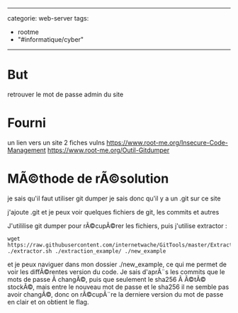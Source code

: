 <script src="../../../js/password-protect.js"></script>

---
categorie: web-server
tags:
  - rootme
  - "#informatique/cyber"
---
# But

retrouver le mot de passe admin du site
# Fourni

un lien vers un site
2 fiches vulns
https://www.root-me.org/Insecure-Code-Management
https://www.root-me.org/Outil-Gitdumper

# MÃ©thode de rÃ©solution


je sais qu'il faut utiliser git dumper
je sais donc qu'il y a un .git sur ce site

j'ajoute .git et je peux voir quelques fichiers de git, les commits et autres

J'utililise git dumper pour rÃ©cupÃ©rer les fichiers, puis j'utilise extractor : 

```
wget https://raw.githubusercontent.com/internetwache/GitTools/master/Extractor/extractor.sh
./extractor.sh ./extraction_example/ ./new_example
```


et je peux naviguer dans mon dossier ./new_example, ce qui me permet de voir les diffÃ©rentes version du code. Je sais d'aprÃ¨s les commits que le mots de passe Ã  changÃ©, puis que seulement le sha256 Ã  Ã©tÃ© stockÃ©, mais entre le nouveau mot de passe et le sha256 il ne semble pas avoir changÃ©, donc on rÃ©cupÃ¨re la derniere version du mot de passe en clair et on obtient le flag.